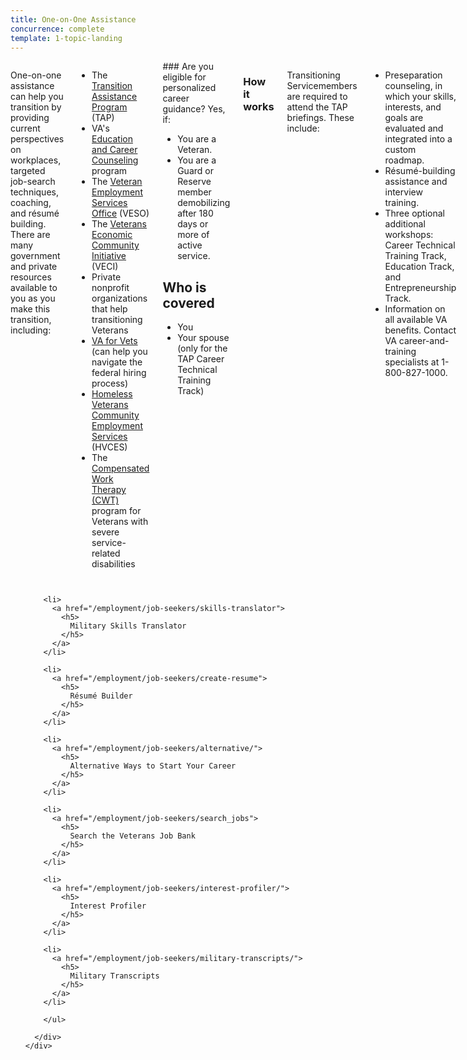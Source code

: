 ```yaml
---
title: One-on-One Assistance
concurrence: complete
template: 1-topic-landing
---
```


<div class="main" role="main" markdown="0">

<div class="section one" markdown="0">
<div class="primary" markdown="0">
<div class="row" markdown="0">
<div class="small-12 columns usa-content" markdown="1">

One-on-one assistance can help you transition by providing current perspectives on workplaces, targeted job-search techniques, coaching, and résumé building. There are many government and private resources available to you as you make this transition, including:

- The [Transition Assistance Program](http://www.benefits.va.gov/tap/) (TAP)
- VA's [Education and Career Counseling](http://www.benefits.va.gov/vocrehab/edu_voc_counseling.asp) program
- The [Veteran Employment Services Office](http://vaforvets.va.gov/) (VESO)
- The [Veterans Economic Community Initiative](https://employment.vets.gov/employment/job-seekers/veci/) (VECI)
- Private nonprofit organizations that help transitioning Veterans
- [VA for Vets](http://vaforvets.va.gov/) (can help you navigate the federal hiring process)
- [Homeless Veterans Community Employment Services](http://www.va.gov/HOMELESS/HVCES.asp) (HVCES) 
- The [Compensated Work Therapy (CWT)](http://www.va.gov/health/cwt/) program for Veterans with severe service-related disabilities

<div class="call-out" markdown="1">
### Are you eligible for personalized career guidance?
Yes, if:

- You are a Veteran.
- You are a Guard or Reserve member demobilizing after 180 days or more of active service.

## Who is covered 
- You 
- Your spouse (only for the TAP Career Technical Training Track)
</div>

### How it works
Transitioning Servicemembers are required to attend the TAP briefings. These include: 

- Preseparation counseling, in which your skills, interests, and goals are evaluated and integrated into a custom roadmap. 
- Résumé-building assistance and interview training.
- Three optional additional workshops: Career Technical Training Track, Education Track, and Entrepreneurship Track.
- Information on all available VA benefits. Contact VA career-and-training specialists at 1-800-827-1000.

##### VA's Education and Career Counseling program

For a year after transitioning out of the military and for the six months prior to separation, Servicemembers may also be eligible for VA's [Education and Career Counseling program](http://www.benefits.va.gov/vocrehab/edu_voc_counseling.asp). If you are eligible, this option focuses on those who are interested in getting the most out of their education benefits. The program includes career counseling, benefits coaching and individual support, and academic counseling. To apply, follow these simple steps: 

1.	Log in to your [eBenefits account](https://www.ebenefits.va.gov).
2.	Select Apply.
3.	Select Vocational Rehabilitation and Employment Benefits.
4.	Apply for Education and Career Counseling. Eligible Veterans will receive an invitation to a session at a regional VA office.

You might also want to work with nonprofit organizations that have been thoroughly vetted and can offer you advice, share connections, and help place you into a good job at no cost to you. The [Call of Duty Endowment](http://www.callofdutyendowment.org/partners) endorses groups that do a particularly good job of this. 

</div>
</div>
</div>

<div class="navigation">
  <div class="row">
    <div class="small-12 columns">
        <ul class="small-block-grid-1 medium-block-grid-3 cards small">

        <li>
          <a href="/employment/job-seekers/skills-translator">
            <h5>
              Military Skills Translator
            </h5>
          </a>
        </li>  

        <li>
          <a href="/employment/job-seekers/create-resume">
            <h5>
              Résumé Builder
            </h5>
          </a>
        </li>

        <li>
          <a href="/employment/job-seekers/alternative/">
            <h5>
              Alternative Ways to Start Your Career 
            </h5>
          </a>
        </li>  

        <li>
          <a href="/employment/job-seekers/search_jobs">
            <h5>
              Search the Veterans Job Bank
            </h5>
          </a>
        </li>

        <li>
          <a href="/employment/job-seekers/interest-profiler/">          
            <h5>
              Interest Profiler
            </h5>
          </a>
        </li>

        <li>
          <a href="/employment/job-seekers/military-transcripts/">
            <h5>
              Military Transcripts
            </h5>
          </a>
        </li>    

        </ul>

      </div>
    </div>  
  </div>

</div>
